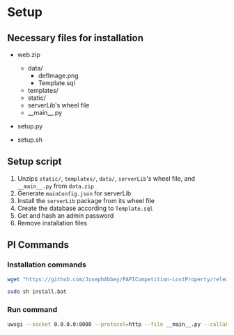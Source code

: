 # Setup

## Necessary files for installation

- web.zip
  - data/
    - defImage.png
    - Template.sql
  - templates/
  - static/
  - serverLib's wheel file
  - \_\_main\_\_.py

- setup.py

- setup.sh

## Setup script

 1. Unzips `static/`, `templates/`, `data/`, `serverLib`'s wheel file, and `__main__.py` from `data.zip`
 2. Generate `mainConfig.json` for serverLib
 3. Install the `serverLib` package from its wheel file
 4. Create the database according to `Template.sql`
 5. Get and hash an admin password
 6. Remove installation files

## PI Commands

### Installation commands

```sh
wget "https://github.com/JosephAbbey/PAPICompetition-LostProperty/releases/download/v0.0.2-alpha/install.sh"; bash ./install.sh

sudo sh install.bat
```

### Run command

```sh
uwsgi --socket 0.0.0.0:8000 --protocol=http --file __main__.py --callable app
```
